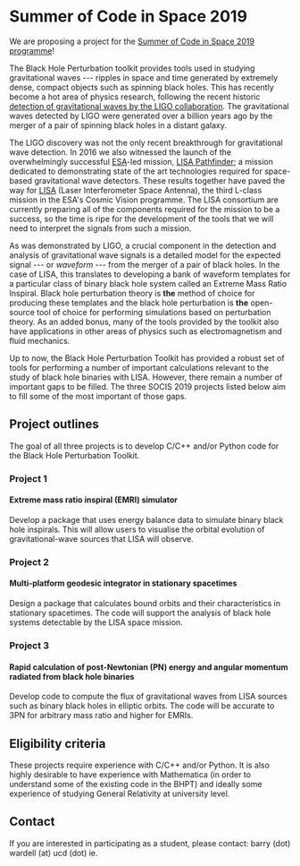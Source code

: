 # Summer of Code in Space 2019

We are proposing a project for the [Summer of Code in Space 2019 programme](https://socis.esa.int/)!

The Black Hole Perturbation toolkit provides tools used in studying gravitational waves --- ripples in space and time generated by extremely dense, compact objects such as spinning black holes. This has recently become a hot area of physics research, following the recent historic [detection of gravitational waves by the LIGO collaboration](http://www.ligo.org/news/detection-press-release.pdf). The gravitational waves detected by LIGO were generated over a billion years ago by the merger of a pair of spinning black holes in a distant galaxy.

The LIGO discovery was not the only recent breakthrough for gravitational wave detection. In 2016 we also witnessed the launch of the overwhelmingly successful [ESA](http://www.esa.int)-led mission, [LISA Pathfinder](http://sci.esa.int/lisa-pathfinder/); a mission dedicated to demonstrating state of the art technologies required for space-based gravitational wave detectors. These results together have paved the way for [LISA](http://lisamission.org) (Laser Interferometer Space Antenna), the third L-class mission in the ESA's Cosmic Vision programme. The LISA consortium are currently preparing all of the components required for the mission to be a success, so the time is ripe for the development of the tools that we will need to interpret the signals from such a mission.

As was demonstrated by LIGO, a crucial component in the detection and analysis of gravitational wave signals is a detailed model for the expected signal --- or *waveform* --- from the merger of a pair of black holes. In the case of LISA, this translates to developing a bank of waveform templates for a particular class of binary black hole system called an Extreme Mass Ratio Inspiral. Black hole perturbation theory is **the** method of choice for producing these templates and the black hole perturbation is **the** open-source tool of choice for performing simulations based on perturbation theory. As an added bonus, many of the tools provided by the toolkit also have applications in other areas of physics such as electromagnetism and fluid mechanics.

Up to now, the Black Hole Perturbation Toolkit has provided a robust set of tools for performing a number of important calculations relevant to the study of black hole binaries with LISA. However, there remain a number of important gaps to be filled. The three SOCIS 2019 projects listed below aim to fill some of the most important of those gaps.


## Project outlines

The goal of all three projects is to develop C/C++ and/or Python code for the Black Hole Perturbation Toolkit.

### Project 1
#### Extreme mass ratio inspiral (EMRI) simulator
 
Develop a package that uses energy balance data to simulate binary black hole inspirals. This will allow users to visualise the orbital evolution of gravitational-wave sources that LISA will observe.

### Project 2
#### Multi-platform geodesic integrator in stationary spacetimes

Design a package that calculates bound orbits and their characteristics in stationary spacetimes. The code will support the analysis of black hole systems detectable by the LISA space mission.

### Project 3
#### Rapid calculation of post-Newtonian (PN) energy and angular momentum radiated from black hole binaries

Develop code to compute the flux of gravitational waves from LISA sources such as binary black holes in elliptic orbits. The code will be accurate to 3PN for arbitrary mass ratio and higher for EMRIs.

## Eligibility criteria

These projects require experience with C/C++ and/or Python. It is also highly desirable to have experience with Mathematica (in order to understand some of the existing code in the BHPT) and ideally some experience of studying General Relativity at university level.

## Contact

If you are interested in participating as a student, please contact: barry (dot) wardell (at) ucd (dot) ie.
